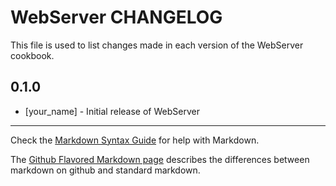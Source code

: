 # WebServer CHANGELOG

This file is used to list changes made in each version of the WebServer cookbook.

## 0.1.0
- [your_name] - Initial release of WebServer

- - -
Check the [Markdown Syntax Guide](http://daringfireball.net/projects/markdown/syntax) for help with Markdown.

The [Github Flavored Markdown page](http://github.github.com/github-flavored-markdown/) describes the differences between markdown on github and standard markdown.
